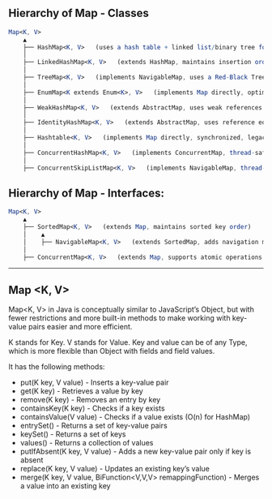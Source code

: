 ## Hierarchy of Map - Classes
```mathematica
Map<K, V>  
    ▲  
    ├── HashMap<K, V>   (uses a hash table + linked list/binary tree for collision handling)  
    │  
    ├── LinkedHashMap<K, V>   (extends HashMap, maintains insertion order with a doubly linked list)  
    │  
    ├── TreeMap<K, V>   (implements NavigableMap, uses a Red-Black Tree for sorting keys)  
    │  
    ├── EnumMap<K extends Enum<K>, V>   (implements Map directly, optimized for enums, uses an array)  
    │  
    ├── WeakHashMap<K, V>   (extends AbstractMap, uses weak references for garbage collection)  
    │  
    ├── IdentityHashMap<K, V>   (extends AbstractMap, uses reference equality `==` instead of `.equals()`)  
    │  
    ├── Hashtable<K, V>   (implements Map directly, synchronized, legacy class)  
    │  
    ├── ConcurrentHashMap<K, V>   (implements ConcurrentMap, thread-safe, uses segment-based locking)  
    │  
    ├── ConcurrentSkipListMap<K, V>   (implements NavigableMap, thread-safe, uses a Skip List)  
```
## Hierarchy of Map - Interfaces:
```mathematica
Map<K, V>  
    ▲  
    ├── SortedMap<K, V>   (extends Map, maintains sorted key order)  
    │    ▲  
    │    ├── NavigableMap<K, V>   (extends SortedMap, adds navigation methods like lowerKey(), ceilingKey())  
    │  
    ├── ConcurrentMap<K, V>   (extends Map, supports atomic operations for concurrency)   
```
-------------------------------

## Map <K, V>

Map<K, V> in Java is conceptually similar to JavaScript’s Object, but with fewer restrictions and more built-in methods to make working with key-value pairs easier and more efficient.

K stands for Key. V stands for Value. Key and value can be of any Type, which is more flexible than Object with fields and field values.

It has the following methods:
- put(K key, V value) - Inserts a key-value pair
- get(K key) - Retrieves a value by key
- remove(K key) - Removes an entry by key
- containsKey(K key) - Checks if a key exists
- containsValue(V value) - Checks if a value exists (O(n) for HashMap)
- entrySet() - Returns a set of key-value pairs
- keySet() - Returns a set of keys
- values() - Returns a collection of values
- putIfAbsent(K key, V value) - Adds a new key-value pair only if key is absent
- replace(K key, V value) - Updates an existing key’s value
- merge(K key, V value, BiFunction<V,V,V> remappingFunction) - Merges a value into an existing key
